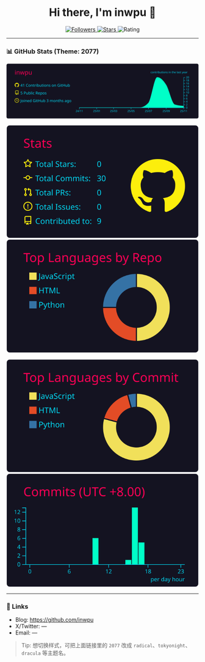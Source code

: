 <h1 align="center">Hi there, I'm inwpu 👋</h1>

<p align="center">
  <a href="https://github.com/inwpu?tab=followers">
    <img alt="Followers" src="https://img.shields.io/github/followers/inwpu?label=Followers&style=for-the-badge">
  </a>
  <a href="https://github.com/inwpu">
    <img alt="Stars" src="https://img.shields.io/github/stars/inwpu?affiliations=OWNER&style=for-the-badge">
  </a>
  <img alt="Rating" src="https://img.shields.io/badge/rating-4.9%2F5-brightgreen?style=for-the-badge">
</p>

---

### 📊 GitHub Stats (Theme: 2077)

<!-- 这些卡片由 Actions 自动生成到 profile-summary-card-output/2077/ 目录下 -->
<p align="center">
  <img src="https://raw.githubusercontent.com/inwpu/inwpu/main/profile-summary-card-output/2077/0-profile-details.svg" />
</p>
<p align="center">
  <img src="https://raw.githubusercontent.com/inwpu/inwpu/main/profile-summary-card-output/2077/3-stats.svg" />
  <img src="https://raw.githubusercontent.com/inwpu/inwpu/main/profile-summary-card-output/2077/1-repos-per-language.svg" />
</p>
<p align="center">
  <img src="https://raw.githubusercontent.com/inwpu/inwpu/main/profile-summary-card-output/2077/2-most-commit-language.svg" />
  <img src="https://raw.githubusercontent.com/inwpu/inwpu/main/profile-summary-card-output/2077/4-productive-time.svg" />
</p>

---

<!-- 轻量备选：如果你想直接用远程服务而不用生成文件，可以解开下面注释 -->
<!--
### 📈 Lightweight alt (github-readme-stats)
![GitHub Stats](https://github-readme-stats.vercel.app/api?username=inwpu&show_icons=true&include_all_commits=true&count_private=true&theme=radical)
![Top Langs](https://github-readme-stats.vercel.app/api/top-langs/?username=inwpu&layout=compact&langs_count=8&theme=radical)
-->

### 🔗 Links
- Blog: https://github.com/inwpu
- X/Twitter: —
- Email: —

> Tip: 想切换样式，可把上面链接里的 `2077` 改成 `radical`、`tokyonight`、`dracula` 等主题名。

